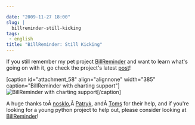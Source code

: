 ```yaml
---

date: "2009-11-27 18:00"
slug: |
  billreminder-still-kicking
tags:
 - english
title: "BillReminder: Still Kicking"
---
```


If you still remember my pet project
[BillReminder](http://billreminder.gnulinuxbrasil.org) and want to learn
what's going on with it, go check the project's latest
[post](http://billreminder.gnulinuxbrasil.org/?p=59)!

\[caption id="attachment_58" align="alignnone" width="385"
caption="BillReminder with charting support"\]![BillReminder with
charting
support](http://billreminder.gnulinuxbrasil.org/wp-content/uploads/2009/11/Screenshot-BillReminder.png)\[/caption\]

A huge thanks
toÂ [nosklo](http://pythonlog.wordpress.com),Â [Patryk](http://blogs.gnome.org/patrys/),
andÂ [Toms](http://projecthamster.wordpress.com) for their help, and if
you're looking for a young python project to help out, please consider
looking at [BillReminder](http://billreminder.gnulinuxbrasil.org)!
